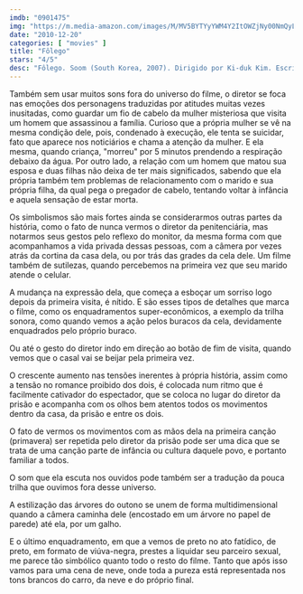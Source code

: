 ```yaml
---
imdb: "0901475"
img: "https://m.media-amazon.com/images/M/MV5BYTYyYWM4Y2ItOWZjNy00NmQyLTlhN2UtYjFhYTRmYzRlNzExXkEyXkFqcGdeQXVyMjExNjgyMTc@._V1_SY150_CR2,0,101,150_.jpg"
date: "2010-12-20"
categories: [ "movies" ]
title: "Fôlego"
stars: "4/5"
desc: "Fôlego. Soom (South Korea, 2007). Dirigido por Ki-duk Kim. Escrito por Ki-duk Kim. Com Chen Chang, In-Hyeong Gang, Jung-woo Ha, Ki-duk Kim, Ji-a Park."
---
```

Também sem usar muitos sons fora do universo do filme, o diretor se foca nas emoções dos personagens traduzidas por atitudes muitas vezes inusitadas, como guardar um fio de cabelo da mulher misteriosa que visita um homem que assassinou a família. Curioso que a própria mulher se vê na mesma condição dele, pois, condenado à execução, ele tenta se suicidar, fato que aparece nos noticiários e chama a atenção da mulher. E ela mesma, quando criança, "morreu" por 5 minutos prendendo a respiração debaixo da água. Por outro lado, a relação com um homem que matou sua esposa e duas filhas não deixa de ter mais significados, sabendo que ela própria também tem problemas de relacionamento com o marido e sua própria filha, da qual pega o pregador de cabelo, tentando voltar à infância e aquela sensação de estar morta.

Os simbolismos são mais fortes ainda se considerarmos outras partes da história, como o fato de nunca vermos o diretor da penitenciária, mas notarmos seus gestos pelo reflexo do monitor, da mesma forma com que acompanhamos a vida privada dessas pessoas, com a câmera por vezes atrás da cortina da casa dela, ou por trás das grades da cela dele. Um filme também de sutilezas, quando percebemos na primeira vez que seu marido atende o celular.

A mudança na expressão dela, que começa a esboçar um sorriso logo depois da primeira visita, é nítido. E são esses tipos de detalhes que marca o filme, como os enquadramentos super-econômicos, a exemplo da trilha sonora, como quando vemos a ação pelos buracos da cela, devidamente enquadrados pelo próprio buraco.

Ou até o gesto do diretor indo em direção ao botão de fim de visita, quando vemos que o casal vai se beijar pela primeira vez.

O crescente aumento nas tensões inerentes à própria história, assim como a tensão no romance proibido dos dois, é colocada num ritmo que é facilmente cativador do espectador, que se coloca no lugar do diretor da prisão e acompanha com os olhos bem atentos todos os movimentos dentro da casa, da prisão e entre os dois.

O fato de vermos os movimentos com as mãos dela na primeira canção (primavera) ser repetida pelo diretor da prisão pode ser uma dica que se trata de uma canção parte de infância ou cultura daquele povo, e portanto familiar a todos.

O som que ela escuta nos ouvidos pode também ser a tradução da pouca trilha que ouvimos fora desse universo.

A estilização das árvores do outono se unem de forma multidimensional quando a câmera caminha dele (encostado em um árvore no papel de parede) até ela, por um galho.

E o último enquadramento, em que a vemos de preto no ato fatídico, de preto, em formato de viúva-negra, prestes a liquidar seu parceiro sexual, me parece tão simbólico quanto todo o resto do filme. Tanto que após isso vamos para uma cena de neve, onde toda a pureza está representada nos tons brancos do carro, da neve e do próprio final.


